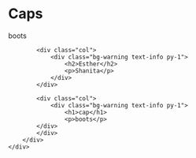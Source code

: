 <!DOCTYPE html>
<html lang="en">
<head>
    <meta charset="UTF-8">
    <meta name="viewport" content="width=device-width, initial-scale=1.0">
    <link href="https://cdn.jsdelivr.net/npm/bootstrap@5.3.3/dist/css/bootstrap.min.css" rel="stylesheet">
    <script src="https://cdn.jsdelivr.net/npm/bootstrap@5.3.3/dist/js/bootstrap.bundle.min.js"></script>
    <title>Document</title>
</head>
<body>
    <div class="container">
        <div class="row my-5">
            <div class="col">
                <div class="bg-danger text-primary py-1">
                    <h1>Caps</h1>
                    <p>boots</p>
                </div>
            </div>

            <div class="col">
                <div class="bg-warning text-info py-1">
                    <h2>Esther</h2>
                    <p>Shanita</p>
                </div>
            </div>

            <div class="col">
                <div class="bg-warning text-info py-1">
                    <h1>cap</h1>
                    <p>boots</p>
            </div>
            </div>
        </div>
    </div>
</body>
</html>
